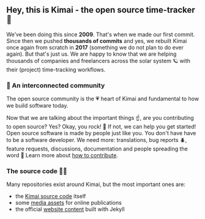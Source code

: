## Hey, this is Kimai - the open source time-tracker 👋

We’ve been doing this since **2009**. That's when we made our first commit. Since then we pushed **thousands of commits** and yes, we rebuilt Kimai once again from scratch in **2017** (something we do not plan to do ever again). But that's just us. We are happy to know that we are helping thousands of companies and freelancers across the solar system 🪐 with their (project) time-tracking workflows.

### 🍿 An interconnected community

The open source community is the 💗 heart of Kimai and fundamental to how we build software today.

Now that we are talking about the important things ☝️, are you contributing to open source? Yes? Okay, you rock! 🎸 If not, we can help you get started! Open source software is made by people just like you. 
You don't have have to be a software developer. We need more: translations, bug reports 🪲, feature requests, discussions, documentation and people spreading the word 📢
Learn more about [how to contribute](https://opensource.guide/).

### The source code 👨‍💻

Many repositories exist around Kimai, but the most important ones are:

- the [Kimai source code](https://github.com/kevinpapst/kimai2) itself
- some [media assets](https://github.com/kimai/images) for online publications
- the official [website content](https://github.com/kimai/www.kimai.org) built with Jekyll

